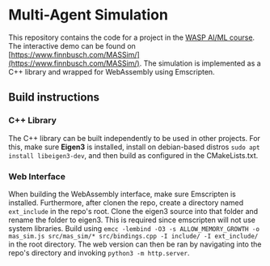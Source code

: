 # Multi-Agent Simulation 
This repository contains the code for a project in the [WASP AI/ML course](https://wasp-sweden.org/graduate-school/curriculum/courses/).
The interactive demo can be found on [https://www.finnbusch.com/MASSim/](https://www.finnbusch.com/MASSim/).
The simulation is implemented as a C++ library and wrapped for WebAssembly using Emscripten.
## Build instructions
### C++ Library
The C++ library can be built independently to be used in other projects.
For this, make sure **Eigen3** is installed, install on debian-based distros ```sudo apt install libeigen3-dev```, and then build as configured in the CMakeLists.txt.
### Web Interface
When building the WebAssembly interface, make sure Emscripten is installed. Furthermore, after clonen the repo, create a directory named ```ext_include``` in the repo's root.
Clone the eigen3 source into that folder and rename the folder to eigen3. This is required since emscripten will not use system libraries. Build using ```emcc -lembind -O3 -s ALLOW_MEMORY_GROWTH -o mas_sim.js src/mas_sim/* src/bindings.cpp -I include/ -I ext_include/
``` in the root directory. The web version can then be ran by navigating into the repo's directory and invoking ```python3 -m http.server```.

